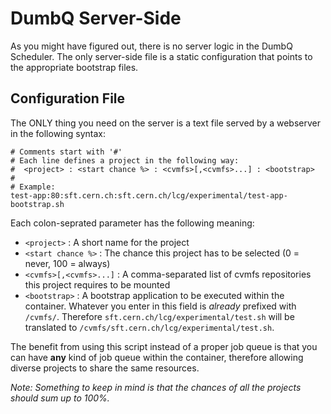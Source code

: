 
# DumbQ Server-Side

As you might have figured out, there is no server logic in the DumbQ Scheduler. The only server-side file is a static configuration that points to the appropriate bootstrap files.

## Configuration File

The ONLY thing you need on the server is a text file served by a webserver in the following syntax:

    # Comments start with '#'
    # Each line defines a project in the following way:
    #  <project> : <start chance %> : <cvmfs>[,<cvmfs>...] : <bootstrap>
    #
    # Example:
    test-app:80:sft.cern.ch:sft.cern.ch/lcg/experimental/test-app-bootstrap.sh

Each colon-seprated parameter has the following meaning:

 * `<project>` : A short name for the project
 * `<start chance %>` : The chance this project has to be selected (0 = never, 100 = always)
 * `<cvmfs>[,<cvmfs>...]` : A  comma-separated list of cvmfs repositories this project requires to be mounted
 * `<bootstrap>` : A bootstrap application to be executed within the container. Whatever you enter in this field is *already* prefixed with `/cvmfs/`. Therefore `sft.cern.ch/lcg/experimental/test.sh` will be translated to `/cvmfs/sft.cern.ch/lcg/experimental/test.sh`.

The benefit from using this script instead of a proper job queue is that you can have **any** kind of job queue within the container, therefore allowing diverse projects to share the same resources.

_Note: Something to keep in mind is that the chances of all the projects should sum up to 100%._
